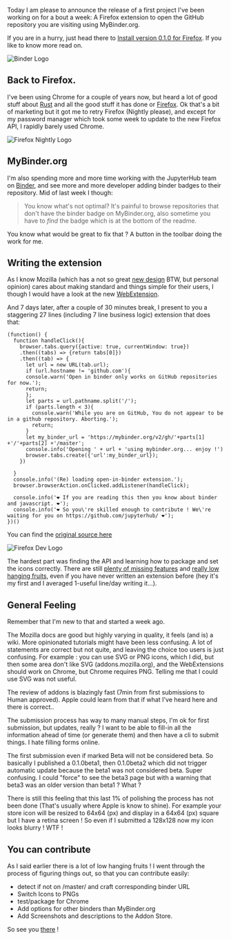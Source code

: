 <!-- 
.. title: Open in Binder Browser Extension
.. slug: 31-open-in-binder-browser-extension
.. date: 2017-11-22 17:25:31 UTC
.. tags: firefox, binder
.. category: 
.. link: 
.. description: 
.. type: text
-->

Today I am please to announce the release of a first project I've been working
on for a bout a week: A Firefox extension to open the GitHub repository you are
visiting using MyBinder.org. 

If you are in a hurry, just head there to [Install version 0.1.0 for
Firefox](https://addons.mozilla.org/en-US/firefox/addon/open-with-binder/).
If you like to know more read on. 

![Binder Logo](img/binder_logo_128x128.png)


## Back to Firefox.

I've been using Chrome for a couple of years now, but heard a lot of good stuff
about [Rust](https://www.rust-lang.org/en-US/) and all the good stuff it has
done or [Firefox](https://blog.mozilla.org/blog/2017/11/14/introducing-firefox-quantum/). 
Ok that's a bit of marketing but it got me to retry Firefox (Nightly please),
and except for my password manager which took some week to update to the new
Firefox API, I rapidly barely used Chrome. 

![Firefox Nightly Logo](img/Firefox_Nightly_Logo_2017.png)

## MyBinder.org

I'm also spending more and more time working with the JupyterHub team on
[Binder](https://MyBinder.org), and see more and more developer adding binder
badges to their repository. Mid of last week I though:

> You know what's not optimal? It's painful to browse repositories that don't
> have the binder badge on MyBinder.org, also sometime you have to _find_ the
> badge which is at the bottom of the readme.

You know what would be great to fix that ? A button in the toolbar doing the
work for me.

## Writing the extension

As I know Mozilla (which has a not so great [new
design](https://blog.mozilla.org/opendesign/mdns-new-design-beta/) BTW, but
personal opinion) cares about making standard and things simple for their users,
I though I would have a look at the new
[WebExtension](https://developer.mozilla.org/en-US/Add-ons/WebExtensions).

And 7 days later, after a couple of 30 minutes break, I present to you a
staggering 27 lines (including 7 line business logic) extension that does that:


    (function() {
      function handleClick(){
        browser.tabs.query({active: true, currentWindow: true})
        .then((tabs) => {return tabs[0]})
        .then((tab) => {
          let url = new URL(tab.url);
          if (url.hostname != 'github.com'){
          console.warn('Open in binder only works on GitHub repositories for now.');
          return;
          };
          let parts = url.pathname.split('/');
          if (parts.length < 3){
            console.warn('While you are on GitHub, You do not appear to be in a github repository. Aborting.');
            return;
          }
          let my_binder_url = 'https://mybinder.org/v2/gh/'+parts[1] +'/'+parts[2] +'/master';
          console.info('Opening ' + url + 'using mybinder.org... enjoy !')
          browser.tabs.create({'url':my_binder_url});
        })

      }
      console.info('(Re) loading open-in-binder extension.');
      browser.browserAction.onClicked.addListener(handleClick);

      console.info('❤️ If you are reading this then you know about binder and javascript. ❤️');
      console.info('❤️ So you\'re skilled enough to contribute ! We\'re waiting for you on https://github.com/jupyterhub/ ❤️');
    })()
  
You can find the [original source here](https://github.com/Carreau/open-with-binder-firefox-extension/blob/a46c59199e6e5883ab4985064f6bddba5c6827d2/content_scripts/binderify.js)

![Firefox Dev Logo](img/firefox-dev-logo.png)

The hardest part was finding the API and learning how to package and set the
icons correctly. There are still [plenty of missing
features](https://github.com/Carreau/open-with-binder-firefox-extension/issues)
and [really low hanging
fruits](https://github.com/Carreau/open-with-binder-firefox-extension/issues?q=is%3Aissue+is%3Aopen+label%3A%22good+first+issue%22),
even if you have never written an extension before (hey it's my first and I
averaged 1-useful line/day writing it...).

## General Feeling

Remember that I'm new to that and started a week ago.

The Mozilla docs are good but highly varying in quality, it feels (and is) a
wiki. More opinionated tutorials might have been less confusing. A lot of
statements are correct but not quite, and leaving the choice too users is just
confusing. For example : you can use SVG or PNG icons, which I did, but then
some area don't like SVG (addons.mozilla.org), and the WebExtensions should work
on Chrome, but Chrome requires PNG. Telling me that I could use SVG was not
useful.

The review of addons is blazingly fast (7min from first submissions to Human
approved). Apple could learn from that if what I've heard here and there is
correct..

The submission process has way to many manual steps, I'm ok for first
submission, but updates, really ? I want to be able to fill-in all the
information ahead of time (or generate them) and then have a cli to submit
things. I hate filling forms online.

The first submission even if marked Beta will not be considered beta. So
basically I published a 0.1.0beta1, then 0.1.0beta2 which did not trigger
automatic update because the beta1 was not considered beta. Super confusing. I
could "force" to see the beta3 page but with a warning that beta3 was an older
version than beta1 ? What ? 

There is still this feeling that this last 1% of polishing the process has not
been done (That's usually where Apple is know to shine). For example your store
icon will be resized to 64x64 (px) and display in a 64x64 (px) square but I have
a retina screen ! So even if I submitted a 128x128 now my icon looks blurry !
WTF !

## You can contribute

As I said earlier there is a lot of low hanging fruits ! I went through the
process of figuring things out, so that you can contribute easily:

 - detect if not on /master/ and craft corresponding binder URL
 - Switch Icons to PNGs
 - test/package for Chrome
 - Add options for other binders than MyBinder.org
 - Add Screenshots and descriptions to the Addon Store.

So see you
[there](https://github.com/Carreau/open-with-binder-firefox-extension) !







